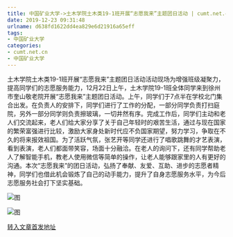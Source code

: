 ```yaml
---
title: 中国矿业大学->土木学院土木类19-1班开展“志愿我来”主题团日活动 | cumt.net.cn
date: 2019-12-23 09:31:48
urlname: d638fd1622dd4ea829e6d21916a65eff
tags: 
- 中国矿业大学
categories:
- cumt.net.cn
- 中国矿业大学
---
```

土木学院土木类19-1班开展“志愿我来”主题团日活动活动现场为增强班级凝聚力，提高同学们的志愿服务能力，12月22日上午，土木学院19-1班全体同学来到徐州市奎山敬老院开展“志愿我来”主题团日活动。上午，同学们于7点半在学校北门集合出发。在负责人的安排下，同学们进行了工作的分配，一部分同学负责打扫庭院，另外一部分同学则负责擦玻璃，一切井然有序。完成工作后，同学们主动和老人们交流起来，老人们给大家分享了关于自己年轻时的艰苦生活，通过与现在国家的繁荣富强进行比较，激励大家身处新时代应不负国家期望，努力学习，争取在不久的将来报效祖国。为了活跃气氛，张艺开等同学还进行了唱歌跳舞的才艺表演，看到表演，老人们都面带笑容，场面十分融洽。在老人的询问下，还有同学帮助老人了解智能手机，教老人使用微信等简单的操作，让老人能够跟家里的人有更好的沟通。本次“志愿我来”的团日活动，弘扬了奉献、友爱、互助、进步的志愿者精神，同学们也借此机会锻炼了自己的动手能力，提升了自身志愿服务水平，为今后志愿服务社会打下坚实基础。

![图](http://xwzx.cumt.edu.cn/_upload/article/images/1c/a7/4bf6030c49c991b82fdafbbc4210/5473f576-951b-461d-a6f5-f898e7904925.png)

![图](http://xwzx.cumt.edu.cn/_upload/article/images/1c/a7/4bf6030c49c991b82fdafbbc4210/9cd4431b-6f54-4a7f-9bbd-92faaee34242.png)

[转入文章首发地址](http://xwzx.cumt.edu.cn/79/43/c523a555331/page.htm)